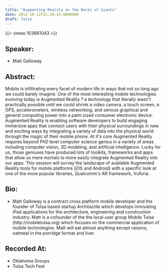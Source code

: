 ```yaml
---
title: "Augmenting Reality on the Backs of Giants"
date: 2012-10-12T15:39:43.0000000
draft: false
---
```


{{< vimeo 103661043 >}}

## Speaker:

 - Matt Galloway

## Abstract:

<p>Mobile is infiltrating every facet of modern life in ways that not so long ago we could barely imagine. One of the most interesting mobile technologies evolving today is Augmented Reality ? a technology that literally wasn't practically possible until we could shrink a video camera, a touch screen, a GPS, accelerometers, wireless networking, and serious graphical and general computing power into a palm sized consumer electronic device. Augmented Reality is enabling software developers to build engaging immersive apps that connect users with their physical surroundings in new and exciting ways by integrating a variety of data into the physical world through the magic of their mobile phone. At it's core Augmented Reality requires beyond PhD level computer science genius in a variety of areas including computer vision, 3D modeling, and artificial intelligence. Lucky for us, those geniuses have produced lots of toolkits, frameworks and apps that allow us mere mortals to more easily integrate Augmented Reality into our apps. This session will survey the landscape of available Augmented Reality tools for mobile platforms (iOS and Android) with a specific look at one of the more popular libraries, Qualcomm's AR framework, Vuforia. </p>

## Bio:

 - <p>Matt Galloway is a contract cross platform mobile developer and the founder of Tulsa based startup Architactile which develops innovating iPad applications for the architecture, engineering and construction industry. Matt is a cofounder of the the local user group Mobile Tulsa (http://mobiletulsa.org) which focuses on the commercial application of mobile technologies. Matt will eat almost anything except raisons, oatmeal in the porridge format and liver.</p>

## Recorded At:

 - Oklahoma Groups
 - Tulsa Tech Fest

